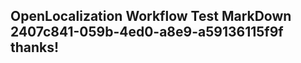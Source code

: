 <properties
ms.topic="hero-topic"
ms.test1="hero-topic"
ms.test2="test"/>

## OpenLocalization Workflow Test MarkDown 2407c841-059b-4ed0-a8e9-a59136115f9f thanks!
